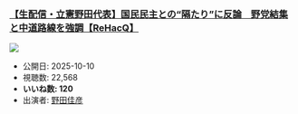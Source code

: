 ### [【生配信・立憲野田代表】国民民主との“隔たり”に反論　野党結集と中道路線を強調【ReHacQ】](https://www.youtube.com/watch?v=5-8EXtVCm2U)
[![](https://img.youtube.com/vi/5-8EXtVCm2U/sddefault.jpg)](https://www.youtube.com/watch?v=5-8EXtVCm2U)
-   公開日: 2025-10-10
-   視聴数: 22,568
-   **いいね数: 120**
-   出演者: [野田佳彦](/rehacq_fan/people/野田佳彦 "wikilink")
